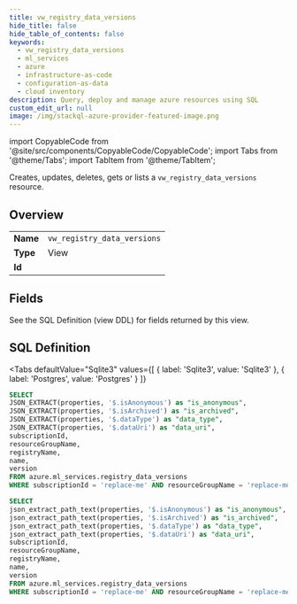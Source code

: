 ```yaml
--- 
title: vw_registry_data_versions
hide_title: false
hide_table_of_contents: false
keywords:
  - vw_registry_data_versions
  - ml_services
  - azure
  - infrastructure-as-code
  - configuration-as-data
  - cloud inventory
description: Query, deploy and manage azure resources using SQL
custom_edit_url: null
image: /img/stackql-azure-provider-featured-image.png
---
```


import CopyableCode from '@site/src/components/CopyableCode/CopyableCode';
import Tabs from '@theme/Tabs';
import TabItem from '@theme/TabItem';

Creates, updates, deletes, gets or lists a <code>vw_registry_data_versions</code> resource.

## Overview
<table><tbody>
<tr><td><b>Name</b></td><td><code>vw_registry_data_versions</code></td></tr>
<tr><td><b>Type</b></td><td>View</td></tr>
<tr><td><b>Id</b></td><td><CopyableCode code="azure.ml_services.vw_registry_data_versions" /></td></tr>
</tbody></table>

## Fields

See the SQL Definition (view DDL) for fields returned by this view.

## SQL Definition

<Tabs
defaultValue="Sqlite3"
values={[
{ label: 'Sqlite3', value: 'Sqlite3' },
{ label: 'Postgres', value: 'Postgres' }
]}
>
<TabItem value="Sqlite3">

```sql
SELECT
JSON_EXTRACT(properties, '$.isAnonymous') as "is_anonymous",
JSON_EXTRACT(properties, '$.isArchived') as "is_archived",
JSON_EXTRACT(properties, '$.dataType') as "data_type",
JSON_EXTRACT(properties, '$.dataUri') as "data_uri",
subscriptionId,
resourceGroupName,
registryName,
name,
version
FROM azure.ml_services.registry_data_versions
WHERE subscriptionId = 'replace-me' AND resourceGroupName = 'replace-me' AND registryName = 'replace-me' AND name = 'replace-me';
```

</TabItem>
<TabItem value="Postgres">

```sql
SELECT
json_extract_path_text(properties, '$.isAnonymous') as "is_anonymous",
json_extract_path_text(properties, '$.isArchived') as "is_archived",
json_extract_path_text(properties, '$.dataType') as "data_type",
json_extract_path_text(properties, '$.dataUri') as "data_uri",
subscriptionId,
resourceGroupName,
registryName,
name,
version
FROM azure.ml_services.registry_data_versions
WHERE subscriptionId = 'replace-me' AND resourceGroupName = 'replace-me' AND registryName = 'replace-me' AND name = 'replace-me';
```

</TabItem>
</Tabs>
